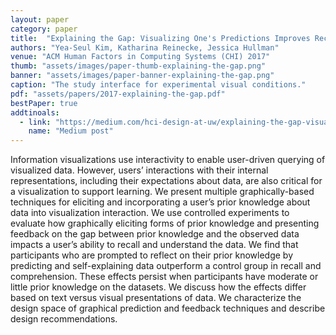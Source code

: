 ```yaml
---
layout: paper
category: paper
title:  "Explaining the Gap: Visualizing One's Predictions Improves Recall and Comprehension of Data"
authors: "Yea-Seul Kim, Katharina Reinecke, Jessica Hullman"
venue: "ACM Human Factors in Computing Systems (CHI) 2017"
thumb: "assets/images/paper-thumb-explaining-the-gap.png"
banner: "assets/images/paper-banner-explaining-the-gap.png"
caption: "The study interface for experimental visual conditions."
pdf: "assets/papers/2017-explaining-the-gap.pdf"
bestPaper: true
addtinoals:
  - link: "https://medium.com/hci-design-at-uw/explaining-the-gap-visualizing-ones-predictions-improves-recall-and-comprehension-of-data-ec848d5861d9"
    name: "Medium post"
---
```


<!-- abstract -->
Information visualizations use interactivity to enable user-driven querying of visualized data. However, users’ interactions with their internal representations, including their expectations about data, are also critical for a visualization to support learning. We present multiple graphically-based techniques for eliciting and incorporating a user’s prior knowledge about data into visualization interaction. We use controlled experiments to evaluate how graphically eliciting forms of prior knowledge and presenting feedback on the gap between prior knowledge and the observed data impacts a user’s ability to recall and understand the data. We find that participants who are prompted to reflect on their prior knowledge by predicting and self-explaining data outperform a control group in recall and comprehension. These effects persist when participants have moderate or little prior knowledge on the datasets. We discuss how the effects differ based on text versus visual presentations of data. We characterize the design space of graphical prediction and feedback techniques and describe design recommendations.
